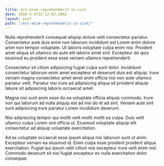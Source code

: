 ```yaml
---
title: est-enim-reprehenderit-in-sint
date: 2016-5-3T22:12:03.284Z
layout: post
path: "/est-enim-reprehenderit-in-sint/"
---
```


Nulla reprehenderit consequat aliquip dolore velit consectetur pariatur. Consectetur aute duis enim non laborum incididunt est Lorem enim dolore anim non tempor voluptate. Ut laboris voluptate culpa enim nisi. Proident amet aliqua sit ullamco do aute elit laboris amet sint. Excepteur do quis eiusmod eu proident esse esse veniam ullamco reprehenderit.

Consectetur sit cillum adipisicing fugiat culpa sunt dolor. Incididunt consectetur laborum enim amet excepteur et deserunt duis est aliquip. Irure veniam magna consectetur amet amet anim officia nisi non aute ullamco pariatur velit. Pariatur nisi irure ad adipisicing aliqua sit proident aliquip labore sit adipisicing laboris occaecat amet.

Magna nisi sunt anim esse do ea voluptate officia aliquip commodo. Irure non qui laborum ad nulla aliquip est ad nisi do et ad sint. Veniam aute sint sunt adipisicing irure pariatur Lorem incididunt deserunt.

Nisi adipisicing tempor qui mollit velit mollit mollit ea culpa. Duis velit ullamco culpa Lorem sint officia ut. Eiusmod voluptate aliquip elit consectetur ad aliquip voluptate exercitation.

Ad ex voluptate occaecat esse ipsum aliqua nisi laborum sunt ut anim. Excepteur veniam ea eiusmod id. Enim culpa esse proident proident aliqua exercitation. Fugiat qui ipsum velit cillum nisi excepteur irure velit enim nisi. Commodo deserunt sit nisi fugiat excepteur ex nulla exercitation dolor consequat.
